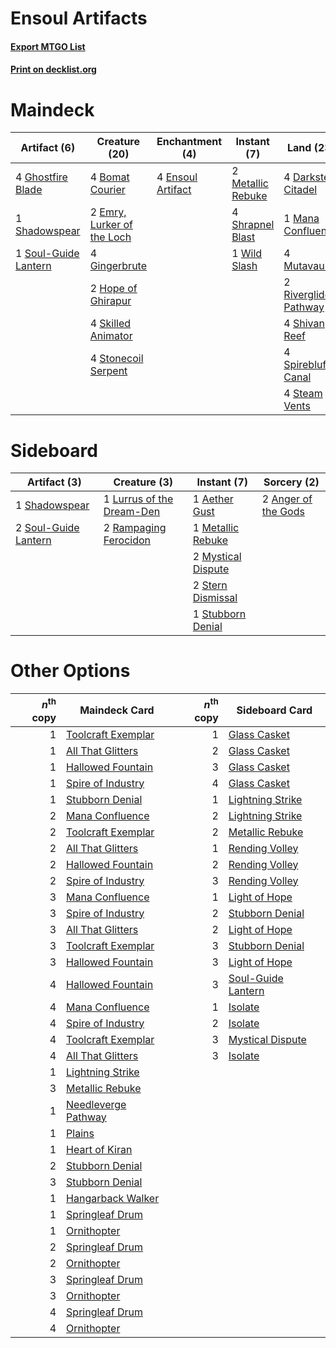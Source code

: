 # Ensoul Artifacts

#### [Export MTGO List](../collection/Ensoul%20Artifacts/Ensoul%20Artifacts.txt)
#### [Print on decklist.org](http://decklist.org/?deckmain=4%09Bomat%20Courier%0A4%09Darksteel%20Citadel%0A2%09Emry,%20Lurker%20of%20the%20Loch%0A4%09Ensoul%20Artifact%0A4%09Ghostfire%20Blade%0A4%09Gingerbrute%0A2%09Hope%20of%20Ghirapur%0A1%09Mana%20Confluence%0A2%09Metallic%20Rebuke%0A4%09Mutavault%0A2%09Riverglide%20Pathway%0A1%09Shadowspear%0A4%09Shivan%20Reef%0A4%09Shrapnel%20Blast%0A4%09Skilled%20Animator%0A1%09Soul-Guide%20Lantern%0A4%09Spirebluff%20Canal%0A4%09Steam%20Vents%0A4%09Stonecoil%20Serpent%0A1%09Wild%20Slash&deckside=1%09Aether%20Gust%0A2%09Anger%20of%20the%20Gods%0A1%09Lurrus%20of%20the%20Dream-Den%0A1%09Metallic%20Rebuke%0A2%09Mystical%20Dispute%0A2%09Rampaging%20Ferocidon%0A1%09Shadowspear%0A2%09Soul-Guide%20Lantern%0A2%09Stern%20Dismissal%0A1%09Stubborn%20Denial)
# Maindeck

|                                         Artifact (6)                                          |                                            Creature (20)                                            |                                      Enchantment (4)                                       |                                        Instant (7)                                         |                                           Land (23)                                           |
|-----------------------------------------------------------------------------------------------|-----------------------------------------------------------------------------------------------------|--------------------------------------------------------------------------------------------|--------------------------------------------------------------------------------------------|-----------------------------------------------------------------------------------------------|
|4 [Ghostfire Blade](http://gatherer.wizards.com/Pages/Card/Details.aspx?multiverseid=386545)   |4 [Bomat Courier](http://gatherer.wizards.com/Pages/Card/Details.aspx?multiverseid=417772)           |4 [Ensoul Artifact](http://gatherer.wizards.com/Pages/Card/Details.aspx?multiverseid=383232)|2 [Metallic Rebuke](http://gatherer.wizards.com/Pages/Card/Details.aspx?multiverseid=423706)|4 [Darksteel Citadel](http://gatherer.wizards.com/Pages/Card/Details.aspx?multiverseid=389479) |
|1 [Shadowspear](http://gatherer.wizards.com/Pages/Card/Details.aspx?multiverseid=476487)       |2 [Emry, Lurker of the Loch](http://gatherer.wizards.com/Pages/Card/Details.aspx?multiverseid=473005)|                                                                                            |4 [Shrapnel Blast](http://gatherer.wizards.com/Pages/Card/Details.aspx?multiverseid=442784) |1 [Mana Confluence](http://gatherer.wizards.com/Pages/Card/Details.aspx?multiverseid=409573)   |
|1 [Soul-Guide Lantern](http://gatherer.wizards.com/Pages/Card/Details.aspx?multiverseid=476488)|4 [Gingerbrute](http://gatherer.wizards.com/Pages/Card/Details.aspx?multiverseid=473181)             |                                                                                            |1 [Wild Slash](http://gatherer.wizards.com/Pages/Card/Details.aspx?multiverseid=391959)     |4 [Mutavault](http://gatherer.wizards.com/Pages/Card/Details.aspx?multiverseid=370733)         |
|                                                                                               |2 [Hope of Ghirapur](http://gatherer.wizards.com/Pages/Card/Details.aspx?multiverseid=423821)        |                                                                                            |                                                                                            |2 [Riverglide Pathway](http://gatherer.wizards.com/Pages/Card/Details.aspx?multiverseid=491920)|
|                                                                                               |4 [Skilled Animator](http://gatherer.wizards.com/Pages/Card/Details.aspx?multiverseid=447209)        |                                                                                            |                                                                                            |4 [Shivan Reef](http://gatherer.wizards.com/Pages/Card/Details.aspx?multiverseid=129731)       |
|                                                                                               |4 [Stonecoil Serpent](http://gatherer.wizards.com/Pages/Card/Details.aspx?multiverseid=473197)       |                                                                                            |                                                                                            |4 [Spirebluff Canal](http://gatherer.wizards.com/Pages/Card/Details.aspx?multiverseid=417822)  |
|                                                                                               |                                                                                                     |                                                                                            |                                                                                            |4 [Steam Vents](http://gatherer.wizards.com/Pages/Card/Details.aspx?multiverseid=405109)       |


# Sideboard

|                                         Artifact (3)                                          |                                            Creature (3)                                            |                                         Instant (7)                                         |                                         Sorcery (2)                                          |
|-----------------------------------------------------------------------------------------------|----------------------------------------------------------------------------------------------------|---------------------------------------------------------------------------------------------|----------------------------------------------------------------------------------------------|
|1 [Shadowspear](http://gatherer.wizards.com/Pages/Card/Details.aspx?multiverseid=476487)       |1 [Lurrus of the Dream-Den](http://gatherer.wizards.com/Pages/Card/Details.aspx?multiverseid=479746)|1 [Aether Gust](http://gatherer.wizards.com/Pages/Card/Details.aspx?multiverseid=466796)     |2 [Anger of the Gods](http://gatherer.wizards.com/Pages/Card/Details.aspx?multiverseid=438682)|
|2 [Soul-Guide Lantern](http://gatherer.wizards.com/Pages/Card/Details.aspx?multiverseid=476488)|2 [Rampaging Ferocidon](http://gatherer.wizards.com/Pages/Card/Details.aspx?multiverseid=435308)    |1 [Metallic Rebuke](http://gatherer.wizards.com/Pages/Card/Details.aspx?multiverseid=423706) |                                                                                              |
|                                                                                               |                                                                                                    |2 [Mystical Dispute](http://gatherer.wizards.com/Pages/Card/Details.aspx?multiverseid=473020)|                                                                                              |
|                                                                                               |                                                                                                    |2 [Stern Dismissal](http://gatherer.wizards.com/Pages/Card/Details.aspx?multiverseid=476319) |                                                                                              |
|                                                                                               |                                                                                                    |1 [Stubborn Denial](http://gatherer.wizards.com/Pages/Card/Details.aspx?multiverseid=386673) |                                                                                              |


# Other Options

|*n*<sup>th</sup> copy|                                        Maindeck Card                                         |*n*<sup>th</sup> copy|                                       Sideboard Card                                        |
|--------------------:|----------------------------------------------------------------------------------------------|--------------------:|---------------------------------------------------------------------------------------------|
|                    1|[Toolcraft Exemplar](http://gatherer.wizards.com/Pages/Card/Details.aspx?multiverseid=417605) |                    1|[Glass Casket](http://gatherer.wizards.com/Pages/Card/Details.aspx?multiverseid=472977)      |
|                    1|[All That Glitters](http://gatherer.wizards.com/Pages/Card/Details.aspx?multiverseid=472964)  |                    2|[Glass Casket](http://gatherer.wizards.com/Pages/Card/Details.aspx?multiverseid=472977)      |
|                    1|[Hallowed Fountain](http://gatherer.wizards.com/Pages/Card/Details.aspx?multiverseid=97071)   |                    3|[Glass Casket](http://gatherer.wizards.com/Pages/Card/Details.aspx?multiverseid=472977)      |
|                    1|[Spire of Industry](http://gatherer.wizards.com/Pages/Card/Details.aspx?multiverseid=423851)  |                    4|[Glass Casket](http://gatherer.wizards.com/Pages/Card/Details.aspx?multiverseid=472977)      |
|                    1|[Stubborn Denial](http://gatherer.wizards.com/Pages/Card/Details.aspx?multiverseid=386673)    |                    1|[Lightning Strike](http://gatherer.wizards.com/Pages/Card/Details.aspx?multiverseid=383299)  |
|                    2|[Mana Confluence](http://gatherer.wizards.com/Pages/Card/Details.aspx?multiverseid=409573)    |                    2|[Lightning Strike](http://gatherer.wizards.com/Pages/Card/Details.aspx?multiverseid=383299)  |
|                    2|[Toolcraft Exemplar](http://gatherer.wizards.com/Pages/Card/Details.aspx?multiverseid=417605) |                    2|[Metallic Rebuke](http://gatherer.wizards.com/Pages/Card/Details.aspx?multiverseid=423706)   |
|                    2|[All That Glitters](http://gatherer.wizards.com/Pages/Card/Details.aspx?multiverseid=472964)  |                    1|[Rending Volley](http://gatherer.wizards.com/Pages/Card/Details.aspx?multiverseid=394663)    |
|                    2|[Hallowed Fountain](http://gatherer.wizards.com/Pages/Card/Details.aspx?multiverseid=97071)   |                    2|[Rending Volley](http://gatherer.wizards.com/Pages/Card/Details.aspx?multiverseid=394663)    |
|                    2|[Spire of Industry](http://gatherer.wizards.com/Pages/Card/Details.aspx?multiverseid=423851)  |                    3|[Rending Volley](http://gatherer.wizards.com/Pages/Card/Details.aspx?multiverseid=394663)    |
|                    3|[Mana Confluence](http://gatherer.wizards.com/Pages/Card/Details.aspx?multiverseid=409573)    |                    1|[Light of Hope](http://gatherer.wizards.com/Pages/Card/Details.aspx?multiverseid=479540)     |
|                    3|[Spire of Industry](http://gatherer.wizards.com/Pages/Card/Details.aspx?multiverseid=423851)  |                    2|[Stubborn Denial](http://gatherer.wizards.com/Pages/Card/Details.aspx?multiverseid=386673)   |
|                    3|[All That Glitters](http://gatherer.wizards.com/Pages/Card/Details.aspx?multiverseid=472964)  |                    2|[Light of Hope](http://gatherer.wizards.com/Pages/Card/Details.aspx?multiverseid=479540)     |
|                    3|[Toolcraft Exemplar](http://gatherer.wizards.com/Pages/Card/Details.aspx?multiverseid=417605) |                    3|[Stubborn Denial](http://gatherer.wizards.com/Pages/Card/Details.aspx?multiverseid=386673)   |
|                    3|[Hallowed Fountain](http://gatherer.wizards.com/Pages/Card/Details.aspx?multiverseid=97071)   |                    3|[Light of Hope](http://gatherer.wizards.com/Pages/Card/Details.aspx?multiverseid=479540)     |
|                    4|[Hallowed Fountain](http://gatherer.wizards.com/Pages/Card/Details.aspx?multiverseid=97071)   |                    3|[Soul-Guide Lantern](http://gatherer.wizards.com/Pages/Card/Details.aspx?multiverseid=476488)|
|                    4|[Mana Confluence](http://gatherer.wizards.com/Pages/Card/Details.aspx?multiverseid=409573)    |                    1|[Isolate](http://gatherer.wizards.com/Pages/Card/Details.aspx?multiverseid=447153)           |
|                    4|[Spire of Industry](http://gatherer.wizards.com/Pages/Card/Details.aspx?multiverseid=423851)  |                    2|[Isolate](http://gatherer.wizards.com/Pages/Card/Details.aspx?multiverseid=447153)           |
|                    4|[Toolcraft Exemplar](http://gatherer.wizards.com/Pages/Card/Details.aspx?multiverseid=417605) |                    3|[Mystical Dispute](http://gatherer.wizards.com/Pages/Card/Details.aspx?multiverseid=473020)  |
|                    4|[All That Glitters](http://gatherer.wizards.com/Pages/Card/Details.aspx?multiverseid=472964)  |                    3|[Isolate](http://gatherer.wizards.com/Pages/Card/Details.aspx?multiverseid=447153)           |
|                    1|[Lightning Strike](http://gatherer.wizards.com/Pages/Card/Details.aspx?multiverseid=383299)   |                     |                                                                                             |
|                    3|[Metallic Rebuke](http://gatherer.wizards.com/Pages/Card/Details.aspx?multiverseid=423706)    |                     |                                                                                             |
|                    1|[Needleverge Pathway](http://gatherer.wizards.com/Pages/Card/Details.aspx?multiverseid=491918)|                     |                                                                                             |
|                    1|[Plains](http://gatherer.wizards.com/Pages/Card/Details.aspx?multiverseid=439856)             |                     |                                                                                             |
|                    1|[Heart of Kiran](http://gatherer.wizards.com/Pages/Card/Details.aspx?multiverseid=423820)     |                     |                                                                                             |
|                    2|[Stubborn Denial](http://gatherer.wizards.com/Pages/Card/Details.aspx?multiverseid=386673)    |                     |                                                                                             |
|                    3|[Stubborn Denial](http://gatherer.wizards.com/Pages/Card/Details.aspx?multiverseid=386673)    |                     |                                                                                             |
|                    1|[Hangarback Walker](http://gatherer.wizards.com/Pages/Card/Details.aspx?multiverseid=420600)  |                     |                                                                                             |
|                    1|[Springleaf Drum](http://gatherer.wizards.com/Pages/Card/Details.aspx?multiverseid=378534)    |                     |                                                                                             |
|                    1|[Ornithopter](http://gatherer.wizards.com/Pages/Card/Details.aspx?multiverseid=129665)        |                     |                                                                                             |
|                    2|[Springleaf Drum](http://gatherer.wizards.com/Pages/Card/Details.aspx?multiverseid=378534)    |                     |                                                                                             |
|                    2|[Ornithopter](http://gatherer.wizards.com/Pages/Card/Details.aspx?multiverseid=129665)        |                     |                                                                                             |
|                    3|[Springleaf Drum](http://gatherer.wizards.com/Pages/Card/Details.aspx?multiverseid=378534)    |                     |                                                                                             |
|                    3|[Ornithopter](http://gatherer.wizards.com/Pages/Card/Details.aspx?multiverseid=129665)        |                     |                                                                                             |
|                    4|[Springleaf Drum](http://gatherer.wizards.com/Pages/Card/Details.aspx?multiverseid=378534)    |                     |                                                                                             |
|                    4|[Ornithopter](http://gatherer.wizards.com/Pages/Card/Details.aspx?multiverseid=129665)        |                     |                                                                                             |

